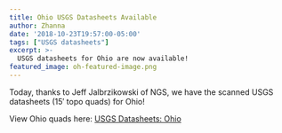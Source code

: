 ```yaml
---
title: Ohio USGS Datasheets Available
author: Zhanna
date: '2018-10-23T19:57:00-05:00'
tags: ["USGS datasheets"]
excerpt: >-
  USGS datasheets for Ohio are now available!
featured_image: oh-featured-image.png
---
```


Today, thanks to Jeff Jalbrzikowski of NGS, we have the scanned USGS datasheets (15′ topo quads) for Ohio!

View Ohio quads here: [USGS Datasheets: Ohio](/usgs-datasheets/ohio/)
